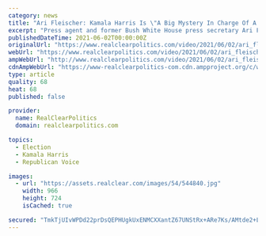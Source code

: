 ```yaml
---
category: news
title: "Ari Fleischer: Kamala Harris Is \"A Big Mystery In Charge Of A Lot,\" \"We Don't Know What She's Capable Of\""
excerpt: "Press agent and former Bush White House press secretary Ari Fleischer commented on Vice President Kamala Harris being appointed to so many tasks by President Joe Biden in an interview on Wednesday with FOX News."
publishedDateTime: 2021-06-02T00:00:00Z
originalUrl: "https://www.realclearpolitics.com/video/2021/06/02/ari_fleischer_kamala_harris_is_a_big_mystery_in_charge_of_a_lot_we_dont_know_what_shes_capable_of.html#!"
webUrl: "https://www.realclearpolitics.com/video/2021/06/02/ari_fleischer_kamala_harris_is_a_big_mystery_in_charge_of_a_lot_we_dont_know_what_shes_capable_of.html#!"
ampWebUrl: "http://www.realclearpolitics.com/video/2021/06/02/ari_fleischer_kamala_harris_is_a_big_mystery_in_charge_of_a_lot_we_dont_know_what_shes_capable_of.amp.html"
cdnAmpWebUrl: "https://www-realclearpolitics-com.cdn.ampproject.org/c/www.realclearpolitics.com/video/2021/06/02/ari_fleischer_kamala_harris_is_a_big_mystery_in_charge_of_a_lot_we_dont_know_what_shes_capable_of.amp.html"
type: article
quality: 68
heat: 68
published: false

provider:
  name: RealClearPolitics
  domain: realclearpolitics.com

topics:
  - Election
  - Kamala Harris
  - Republican Voice

images:
  - url: "https://assets.realclear.com/images/54/544840.jpg"
    width: 966
    height: 724
    isCached: true

secured: "TmkTjUIvWPDd22prDsQEPHUgkUxENMCXXantZ67UNStRx+ARe7Ks/AMtde2+L6wwqL9xzM8+qyoGAaBtLegm/lJ+Si+coLhKCSPO2W+C7Co+jaKyRfiwZO0YDjw6o+/JVa+/l2Jx4LQM66GnWqnJVMCjCaCa9PQwamTZhy6zYW9ueA8fk3s6qlovm0cXNVlgDluewwWYEMASPXxYj9Xwu3pIkSkvpRGRqFewbMpaxX8mO3F93B1ldJdlR55z03RT+YoTKIGP3ZH2pvtn2+qlPL71r8Z8qd5oQfn+MRVHrisdlngloGBRlNMTenIhPNWLu88ftZ7zzZx3R3oLH9md5kkAesIuijBKFqUbzfJdqXs=;QX8pb2EKHi3yBxK+uAj8Wg=="
---
```


